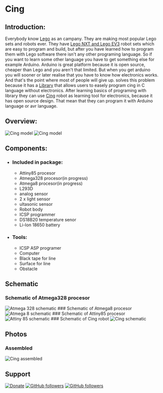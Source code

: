 # Cing
## Introduction:
Everybody know <a href="https://www.lego.com/en-us/" target= "_blank">Lego</a> as an campany. They are making most popular Lego sets and robots ever. They have <a href="https://www.lego.com/en-us/mindstorms">Lego NXT and Lego EV3</a> robot sets which are easy to program and build, but after you have learned how to program them with Lego software there isn't any other programing language. So  if you want to learn some other language you have to get something else for example Arduino. Arduino is great platform because it is open source, cheaper than Lego and you aren't that limited. But when you get arduino you will sooner or later realise that you have to know how electronics works. And that's the point where most of people will give up. 
 solves this problem because it has a <a href="https://github.com/Galeje/Cing/tree/master/libraries" target= "_blank">Library</a> that allows users to easely program cing in C language without electronics. After learning basics of programing with library they can use <a href="https://github.com/Galeje/Cing" target= "_blank">Cing</a> robot as learning tool for electronics, because it has open source design. That mean that they can program it with Arduino language or avr language.

## Overview:
<img src="Pictures/Cing_digitalmodel1.png" alt="Cing model">
<img src="Pictures/Cing_digitalmodel2.png" alt="Cing model">

## Components:
 - ### Included in package:
   - Attiny85 procesor
   - Atmega328 procesor(in progress)
   - Atmega8 procesor(in progress)
   - L293D
   - analog sensor
   - 2 x light sensor
   - ultasonic sensor
   - Robot body
   - ICSP programmer
   - DS18B20 temperature senor
   - Li-Ion 18650 battery
 - ### Tools:
   - ICSP ASP programer
   - Computer
   - Black tape for line
   - Surface for line
   - Obstacle

## Schematic
### Schematic of Atmega328 procesor
<img src="Pictures/Atmega328_Procesor.png" alt="Atmega 328 schematic">
### Schematic of Atmega8 procesor
<img src="Pictures/Atmega328_Procesor.png" alt="Atmega 8 schematic">
### Schematic of Attiny85 procesor
<img src="Pictures/Attiny85_Procesor.png" alt="Attiny 85 schematic">
### Schematic of Cing robot
<img src="Pictures/Cing_Schematic.png" alt="Cing schematic">

## Photos
### Assembled
<img src="Pictures/Assembled_Cing.jpg" alt="Cing assembled">

## Support
[![Donate](https://img.shields.io/badge/paypal-donate-yellow.svg)](https://www.paypal.me/StanislavJochman)
[![GitHub followers](https://img.shields.io/github/followers/espadrine.svg?style=social&label=Follow)](https://github.com/StanislavJochman/ATTEMP)
[![GitHub followers](https://img.shields.io/github/followers/espadrine.svg?style=social&label=Follow)](https://github.com/Galeje/Cing)
